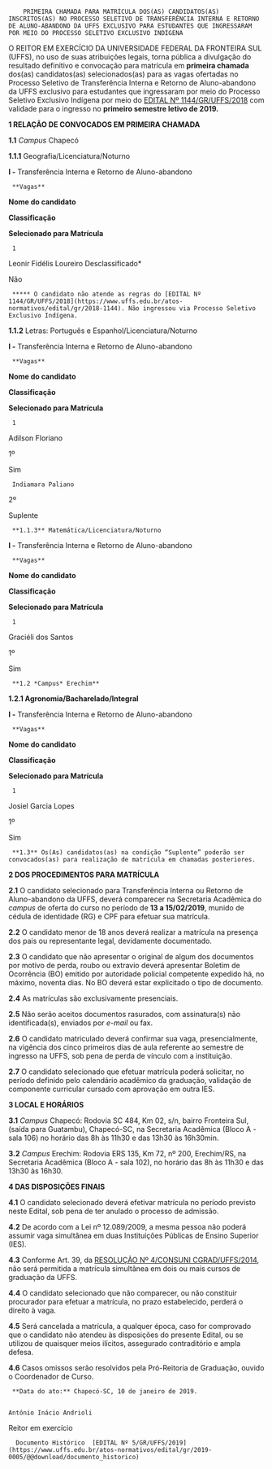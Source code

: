         PRIMEIRA CHAMADA PARA MATRÍCULA DOS(AS) CANDIDATOS(AS) INSCRITOS(AS) NO PROCESSO SELETIVO DE TRANSFERÊNCIA INTERNA E RETORNO DE ALUNO-ABANDONO DA UFFS EXCLUSIVO PARA ESTUDANTES QUE INGRESSARAM POR MEIO DO PROCESSO SELETIVO EXCLUSIVO INDÍGENA  

  O REITOR EM EXERCÍCIO DA UNIVERSIDADE FEDERAL DA FRONTEIRA SUL (UFFS), no uso de suas atribuições legais, torna pública a divulgação do resultado definitivo e convocação para matrícula em **primeira chamada** dos(as) candidatos(as) selecionados(as) para as vagas ofertadas no Processo Seletivo de Transferência Interna e Retorno de Aluno-abandono da UFFS exclusivo para estudantes que ingressaram por meio do Processo Seletivo Exclusivo Indígena por meio do [EDITAL Nº 1144/GR/UFFS/2018](https://www.uffs.edu.br/atos-normativos/edital/gr/2018-1144) com validade para o ingresso no **primeiro semestre letivo de 2019.**

  **1 RELAÇÃO DE CONVOCADOS EM PRIMEIRA CHAMADA**

 **1.1** *Campus* Chapecó

 **1.1.1** Geografia/Licenciatura/Noturno

 **I -** Transferência Interna e Retorno de Aluno-abandono

     **Vagas**

   **Nome do candidato**

   **Classificação**

   **Selecionado para Matrícula**

     1

  Leonir Fidélis Loureiro  Desclassificado*

   Não

     ***** O candidato não atende as regras do [EDITAL Nº 1144/GR/UFFS/2018](https://www.uffs.edu.br/atos-normativos/edital/gr/2018-1144). Não ingressou via Processo Seletivo Exclusivo Indígena.

 **1.1.2** Letras: Português e Espanhol/Licenciatura/Noturno

 **I -** Transferência Interna e Retorno de Aluno-abandono

     **Vagas**

   **Nome do candidato**

   **Classificação**

   **Selecionado para Matrícula**

     1

   Adilson Floriano

   1º

   Sim

     Indiamara Paliano

   2º

   Suplente

     **1.1.3** Matemática/Licenciatura/Noturno

 **I -** Transferência Interna e Retorno de Aluno-abandono

     **Vagas**

   **Nome do candidato**

   **Classificação**

   **Selecionado para Matrícula**

     1

   Graciéli dos Santos

   1º

   Sim

     **1.2 *Campus* Erechim**

 **1.2.1 Agronomia/Bacharelado/Integral**

 **I -** Transferência Interna e Retorno de Aluno-abandono

     **Vagas**

   **Nome do candidato**

   **Classificação**

   **Selecionado para Matrícula**

     1

   Josiel Garcia Lopes

   1º

   Sim

     **1.3** Os(As) candidatos(as) na condição “Suplente” poderão ser convocados(as) para realização de matrícula em chamadas posteriores.

  **2 DOS PROCEDIMENTOS PARA MATRÍCULA**

 **2.1** O candidato selecionado para Transferência Interna ou Retorno de Aluno-abandono da UFFS, deverá comparecer na Secretaria Acadêmica do *campus* de oferta do curso no período de **13 a 15/02/2019**, munido de cédula de identidade (RG) e CPF para efetuar sua matrícula.

 **2.2** O candidato menor de 18 anos deverá realizar a matrícula na presença dos pais ou representante legal, devidamente documentado.

 **2.3** O candidato que não apresentar o original de algum dos documentos por motivo de perda, roubo ou extravio deverá apresentar Boletim de Ocorrência (BO) emitido por autoridade policial competente expedido há, no máximo, noventa dias. No BO deverá estar explicitado o tipo de documento.

 **2.4** As matrículas são exclusivamente presenciais.

 **2.5** Não serão aceitos documentos rasurados, com assinatura(s) não identificada(s), enviados por *e-mail* ou fax.

 **2.6** O candidato matriculado deverá confirmar sua vaga, presencialmente, na vigência dos cinco primeiros dias de aula referente ao semestre de ingresso na UFFS, sob pena de perda de vínculo com a instituição.

 **2.7** O candidato selecionado que efetuar matrícula poderá solicitar, no período definido pelo calendário acadêmico da graduação, validação de componente curricular cursado com aprovação em outra IES.

  **3 LOCAL E HORÁRIOS**

 **3.1** *Campus* Chapecó: Rodovia SC 484, Km 02, s/n, bairro Fronteira Sul, (saída para Guatambu), Chapecó-SC, na Secretaria Acadêmica (Bloco A - sala 106) no horário das 8h às 11h30 e das 13h30 às 16h30min.

 **3.2** *Campus* Erechim: Rodovia ERS 135, Km 72, nº 200, Erechim/RS, na Secretaria Acadêmica (Bloco A - sala 102), no horário das 8h às 11h30 e das 13h30 às 16h30.

  **4 DAS DISPOSIÇÕES FINAIS**

 **4.1** O candidato selecionado deverá efetivar matrícula no período previsto neste Edital, sob pena de ter anulado o processo de admissão.

 **4.2** De acordo com a Lei nº 12.089/2009, a mesma pessoa não poderá assumir vaga simultânea em duas Instituições Públicas de Ensino Superior (IES).

 **4.3** Conforme Art. 39, da [RESOLUÇÃO Nº 4/CONSUNI CGRAD/UFFS/2014](https://www.uffs.edu.br/atos-normativos/resolucao/consunicgrad/2014-0004), não será permitida a matrícula simultânea em dois ou mais cursos de graduação da UFFS.

 **4.4** O candidato selecionado que não comparecer, ou não constituir procurador para efetuar a matrícula, no prazo estabelecido, perderá o direito à vaga.

 **4.5** Será cancelada a matrícula, a qualquer época, caso for comprovado que o candidato não atendeu às disposições do presente Edital, ou se utilizou de quaisquer meios ilícitos, assegurado contraditório e ampla defesa.

 **4.6** Casos omissos serão resolvidos pela Pró-Reitoria de Graduação, ouvido o Coordenador de Curso.

     **Data do ato:** Chapecó-SC, 10 de janeiro de 2019.   
 

    Antônio Inácio Andrioli   
 Reitor em exercício 

      Documento Histórico  [EDITAL Nº 5/GR/UFFS/2019](https://www.uffs.edu.br/atos-normativos/edital/gr/2019-0005/@@download/documento_historico)     
      